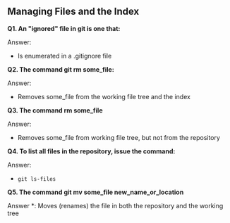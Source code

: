 ## Managing Files and the Index


**Q1. An "ignored" file in git is one that:**

Answer:
* Is enumerated in a .gitignore file

**Q2. The command git rm some_file:**

Answer:
* Removes some_file from the working file tree and the index

**Q3. The command rm some_file**

Answer:
* Removes some_file from working file tree, but not from the repository

**Q4. To list all files in the repository, issue the command:**

Answer:
* `git ls-files`

**Q5. The command git mv some_file new_name_or_location**

Answer
*: Moves (renames) the file in both the repository and the working tree
